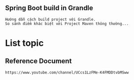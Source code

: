## Spring Boot build in Grandle
    Hướng dẫn cách build project với Grandle.
    So sánh điểm khác biệt với Project Maven thông thường...

# List topic


## Reference Document
    https://www.youtube.com/channel/UCcs1LzFMe-K4FMDDtvbMSww



